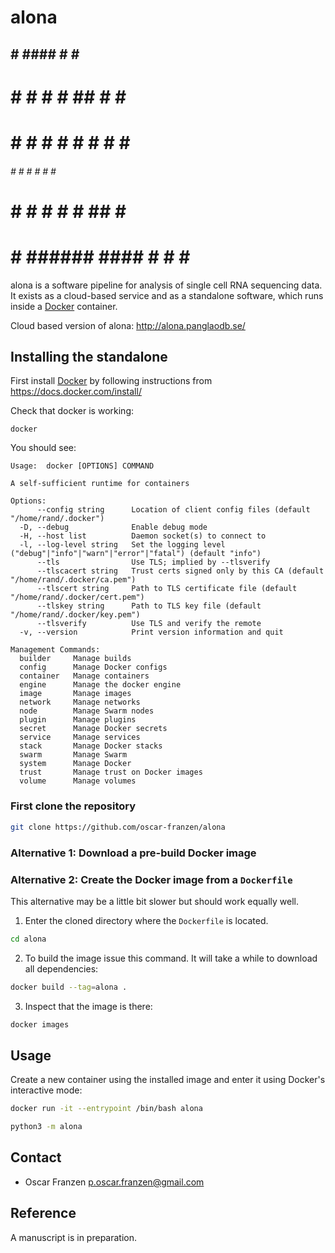 # alona

  ##   #       ####  #    #   ##   
 #  #  #      #    # ##   #  #  #  
#    # #      #    # # #  # #    # 
###### #      #    # #  # # ###### 
#    # #      #    # #   ## #    # 
#    # ######  ####  #    # #    #

alona is a software pipeline for analysis of single cell RNA sequencing data. It exists as a cloud-based service and as a standalone software, which runs inside a [Docker](https://en.wikipedia.org/wiki/Docker_(software)) container.

Cloud based version of alona: http://alona.panglaodb.se/

## Installing the standalone
First install [Docker](https://en.wikipedia.org/wiki/Docker_(software)) by following instructions from https://docs.docker.com/install/

Check that docker is working:

```
docker
```

You should see:
```
Usage:	docker [OPTIONS] COMMAND

A self-sufficient runtime for containers

Options:
      --config string      Location of client config files (default "/home/rand/.docker")
  -D, --debug              Enable debug mode
  -H, --host list          Daemon socket(s) to connect to
  -l, --log-level string   Set the logging level ("debug"|"info"|"warn"|"error"|"fatal") (default "info")
      --tls                Use TLS; implied by --tlsverify
      --tlscacert string   Trust certs signed only by this CA (default "/home/rand/.docker/ca.pem")
      --tlscert string     Path to TLS certificate file (default "/home/rand/.docker/cert.pem")
      --tlskey string      Path to TLS key file (default "/home/rand/.docker/key.pem")
      --tlsverify          Use TLS and verify the remote
  -v, --version            Print version information and quit

Management Commands:
  builder     Manage builds
  config      Manage Docker configs
  container   Manage containers
  engine      Manage the docker engine
  image       Manage images
  network     Manage networks
  node        Manage Swarm nodes
  plugin      Manage plugins
  secret      Manage Docker secrets
  service     Manage services
  stack       Manage Docker stacks
  swarm       Manage Swarm
  system      Manage Docker
  trust       Manage trust on Docker images
  volume      Manage volumes
```

### First clone the repository

```bash
git clone https://github.com/oscar-franzen/alona
```

### Alternative 1: Download a pre-build Docker image

### Alternative 2: Create the Docker image from a `Dockerfile`
This alternative may be a little bit slower but should work equally well.

1. Enter the cloned directory where the `Dockerfile` is located.

```bash
cd alona
```

2. To build the image issue this command. It will take a while to download all dependencies:

```bash
docker build --tag=alona .
```

3. Inspect that the image is there:
```bash
docker images
```

## Usage
Create a new container using the installed image and enter it using Docker's interactive mode:
```bash
docker run -it --entrypoint /bin/bash alona

python3 -m alona
```

## Contact
* Oscar Franzen <p.oscar.franzen@gmail.com>

## Reference
A manuscript is in preparation.
